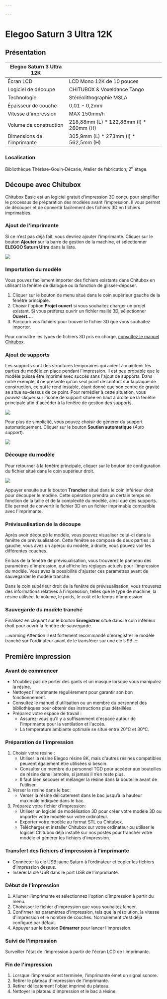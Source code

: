 ```yaml
---

---
```


# Elegoo Saturn 3 Ultra 12K

## Présentation

| Elegoo Saturn 3 Ultra 12K||
|-----|-----|
|Écran LCD|	LCD Mono 12K de 10 pouces|
|Logiciel de découpe| CHITUBOX & Voxeldance Tango|
|Technologie| Stéréolithographie MSLA|
|Épaisseur de couche| 0,01 - 0,2mm|
|Vitesse d'impression| MAX 150mm/h|
|Volume de construction| 218,88mm (L) * 122,88mm (l) * 260mm (H)|
|Dimensions de l'imprimante| 305,9mm (L) * 273mm (l) * 562,5mm (H)|

### Localisation

Bibliothèque Thérèse-Gouin-Décarie, Atelier de fabrication, 2<sup>e</sup> étage.

## Découpe avec Chitubox

Chitubox Basic est un logiciel gratuit d'impression 3D conçu pour simplifier le processus de préparation des modèles avant l'impression. Il vous permet de découper et de convertir facilement des fichiers 3D en fichiers imprimables.

### Ajout de l'imprimante

Si ce n’est pas déjà fait, vous devriez ajouter l'imprimante. Cliquer sur le bouton **Ajouter** sur la barre de gestion de la machine, et sélectionner **ELEGOO Saturn Ultra** dans la liste.

![](/img/docs/chitubox-1.webp)

### Importation du modèle

Vous pouvez facilement importer des fichiers existants dans Chitubox en utilisant la fenêtre de dialogue ou la fonction de glisser-déposer. 

1. Cliquer sur le bouton de menu situé dans le coin supérieur gauche de la fenêtre principale.
2. Choisir l'option **Projet ouvert** si vous souhaitez charger un projet existant. Si vous préférez ouvrir un fichier maillé 3D, sélectionner **Ouvert...**.
3. Parcourir vos fichiers pour trouver le fichier 3D que vous souhaitez importer.

Pour connaître les types de fichiers 3D pris en charge, [consultez le manuel Chitubox](https://docs.chitubox.com/en-US/chitubox-basic/latest/introduction).

### Ajout de supports

Les supports sont des structures temporaires qui aident à maintenir les parties du modèle en place pendant l'impression.
Il est peu probable que le modèle puisse être imprimé avec succès sans l'ajout de supports. Dans notre exemple, il ne présente qu'un seul point de contact sur la plaque de construction, ce qui le rend instable, étant donné que son centre de gravité se situe au-dessus de ce point. Pour remédier à cette situation, vous pouvez cliquer sur l'icône de support située en haut à droite de la fenêtre principale afin d'accéder à la fenêtre de gestion des supports. 

![](/img/docs/chitubox-2.webp)

Pour plus de simplicité, vous pouvez choisir de générer du support automatiquement. Cliquer sur le bouton **Soutien automatique** (*Auto support*).

![](/img/docs/chitubox-3.webp)

### Découpe du modèle

Pour retourner à la fenêtre principale, cliquer sur le bouton de configuration du fichier situé dans le coin supérieur droit.

![](/img/docs/chitubox-4.webp)

Appuyer ensuite sur le bouton **Trancher** situé dans le coin inférieur droit pour découper le modèle. Cette opération prendra un certain temps en fonction de la taille et de la complexité du modèle, ainsi que des supports. Elle permet de convertir le fichier 3D en un fichier imprimable compatible avec l'imprimante.

### Prévisualisation de la découpe

Après avoir découpé le modèle, vous pouvez visualiser celui-ci dans la fenêtre de prévisualisation. Cette fenêtre se compose de deux parties : à gauche, vous avez un aperçu du modèle, à droite, vous pouvez voir les différentes couches.

En bas de la fenêtre de prévisualisation, vous trouverez le panneau des paramètres d'impression, qui affiche les réglages actuels pour l'impression du modèle. Vous avez la possibilité d'ajuster ces paramètres avant de sauvegarder le modèle tranché.

Dans le coin supérieur droit de la fenêtre de prévisualisation, vous trouverez des informations relatives à l'impression, telles que le type de machine, la résine utilisée, le volume, le poids, le coût et le temps d'impression.

### Sauvegarde du modèle tranché

Finalisez en cliquant sur le bouton **Enregistrer** situé dans le coin inférieur droit pour ouvrir la fenêtre de sauvegarde.

:::warning Attention
Il est fortement recommandé d'enregistrer le modèle tranché sur l'ordinateur avant de le transférer sur une clé USB.
:::

## Première impression

### Avant de commencer

- N'oubliez pas de porter des gants et un masque lorsque vous manipulez la résine.
- Nettoyez l'imprimante régulièrement pour garantir son bon fonctionnement.
- Consultez le manuel d'utilisation ou un membre du personnel des bibliothèques pour obtenir des instructions plus détaillées.
- Préparez votre espace de travail :
    - Assurez-vous qu'il y a suffisamment d'espace autour de l'imprimante pour la ventilation et l'accès.
    - La température ambiante optimale se situe entre 20°C et 30°C.

### Préparation de l'impression

1. Choisir votre résine :
    - Utiliser la résine Elegoo résine 8K, mais d'autres résines compatibles peuvent également être utilisées si besoin.
    - Consulter un membre du personnel TGD pour accéder aux bouteilles de résine dans l’armoire, si jamais il n’en reste plus.
    - Il faut bien secouer et mélanger la résine dans la bouteille avant de l’utiliser.
2. Verser la résine dans le bac:
    - Verser la résine délicatement dans le bac jusqu’à la hauteur maximale indiquée dans le bac.
3. Préparez votre fichier d'impression:
    - Utiliser un logiciel de modélisation 3D pour créer votre modèle 3D ou importer votre modèle sur votre ordinateur.
    - Exporter votre modèle au format STL ou Chitubox.
    - Télécharger et installer Chitubox sur votre ordinateur ou utiliser le logiciel Chitubox déjà installé sur nos postes pour trancher votre modèle et générer les fichiers d'impression.

### Transfert des fichiers d'impression à l'imprimante

- Connecter la clé USB jaune Saturn à l’ordinateur et copier les fichiers d'impression dessus.
- Insérer la clé USB dans le port USB de l'imprimante.

### Début de l'impression

1. Allumer l'imprimante et sélectionnez l'option d'impression à partir du menu.
2. Choisisser le fichier d'impression que vous souhaitez lancer.
3. Confirmer les paramètres d'impression, tels que la résolution, la vitesse d'impression et le nombre de couches. Normalement c’est déjà configuré par défaut.
4. Appuyer sur le bouton **Démarrer** pour lancer l'impression.

### Suivi de l'impression

Surveiller l'état de l'impression à partir de l'écran LCD de l'imprimante.

### Fin de l'impression

1. Lorsque l'impression est terminée, l'imprimante émet un signal sonore.
2. Retirer le plateau d'impression de l'imprimante.
3. Retirer délicatement l'objet imprimé du plateau.
4. Nettoyer le plateau d'impression et le bac à résine.